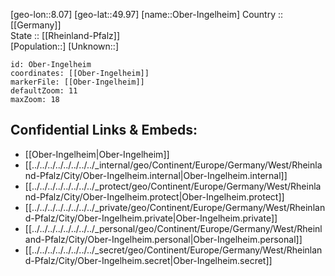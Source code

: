 ﻿---
location: [49.97,8.07] 
mapzoom: [7,12] 
mapmarker: city 
type: City
tags:
- geo/City


SpocWebEntityId: 33011
isDeleted: false
confidential: public

---
[geo-lon::8.07] 
[geo-lat::49.97] 
[name::Ober-Ingelheim] 
Country :: [[Germany]]  
State :: [[Rheinland-Pfalz]]  
[Population::] 
[Unknown::] 


```leaflet
id: Ober-Ingelheim
coordinates: [[Ober-Ingelheim]] 
markerFile: [[Ober-Ingelheim]] 
defaultZoom: 11 
maxZoom: 18
```


## Confidential Links & Embeds: 
- [[Ober-Ingelheim|Ober-Ingelheim]]  
- [[../../../../../../../../_internal/geo/Continent/Europe/Germany/West/Rheinland-Pfalz/City/Ober-Ingelheim.internal|Ober-Ingelheim.internal]] 
- [[../../../../../../../../_protect/geo/Continent/Europe/Germany/West/Rheinland-Pfalz/City/Ober-Ingelheim.protect|Ober-Ingelheim.protect]] 
- [[../../../../../../../../_private/geo/Continent/Europe/Germany/West/Rheinland-Pfalz/City/Ober-Ingelheim.private|Ober-Ingelheim.private]] 
- [[../../../../../../../../_personal/geo/Continent/Europe/Germany/West/Rheinland-Pfalz/City/Ober-Ingelheim.personal|Ober-Ingelheim.personal]] 
- [[../../../../../../../../_secret/geo/Continent/Europe/Germany/West/Rheinland-Pfalz/City/Ober-Ingelheim.secret|Ober-Ingelheim.secret]] 
